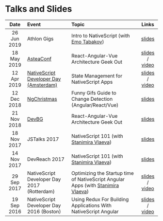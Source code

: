 # Talks and Slides

| Date | Event | Topic | Links |
| :---: | :---- | :------- | :---: |
| 26 Jun 2019 | Athlon Gigs | Intro to NativeScript (with [Emo Tabakov](https://twitter.com/emiltabakov)) | [slides](https://docs.google.com/presentation/d/1ee7YMHs26pX6DMXr6b3NKoOJl2uUCkYJdQAZnaZCeZc/edit?usp=sharing) | 
| 18 May 2019 | [AsteaConf](https://conference.astea.solutions/bg) | React-Angular-Vue Architecture Geek Out  | [slides](https://docs.google.com/presentation/d/1Au4wnbpXZFmjb3o3dD1VcHasSgYf8mkjpF_xsKK95Kw/edit?usp=sharing) / [video](https://youtu.be/wbSPwD3E5gE) |
| 12 Apr 2019 | [NativeScript Developer Day (Amsterdam)](https://nativescriptdevday.org/) | State Management for NativeScript Apps | [slides](https://docs.google.com/presentation/d/1kHjDQf8xA-FHfIOm3rn9OkGLRnJMW6N2k1ajKwbQXFQ/edit?usp=sharing) / [video](https://www.youtube.com/watch?v=SVXUGVsQRHw) |
| 12 Dec 2018 | [NgChristmas](https://www.meetup.com/Angular-Sofia/events/256469195/) | Funny Gifs Guide to Change Detection (Angular/React/Vue) | [slides](https://docs.google.com/presentation/d/1PJhz6t__2Tvs0LA29w_ka8CYA_NI9zDQAwqXz_VBKqg/edit?usp=sharing) |
| 21 Nov 2018 | [DevBG](https://dev.bg/%D1%81%D1%8A%D0%B1%D0%B8%D1%82%D0%B8%D0%B5/javascript-react-angular-vue-architecture-geek-out/?instance_id=566) | React-Angular-Vue Architecture Geek Out | [slides](https://docs.google.com/presentation/d/1J_hDakS85_aZhvUUqIgDRWxF_LayoD5AoolH1MbHOEM/edit?usp=sharing) |
| 18 Nov 2017 | JSTalks 2017 | NativeScript 101 (with [Stanimira Vlaeva](https://twitter.com/StanimiraVlaeva))  | [slides](https://docs.google.com/presentation/d/1DovFhYb2Se6GMIzEGjJKNCzEJZRKH2el-vkxcWK6LcM/edit?usp=sharing) |
| 14 Nov 2017 | DevReach 2017 | NativeScript 101 (with [Stanimira Vlaeva](https://twitter.com/StanimiraVlaeva)) | [slides](https://docs.google.com/presentation/d/1QZ_iWU4TraGX4Q_ALANImAsoB_purjB8d08qSqyw5L0/edit?usp=sharing) |
| 29 Sep 2017 | NativeScript Developer Day 2017 (Rotterdam) | Optimizing the Startup time of NativeScript Angular Apps (with [Stanimira Vlaeva](https://twitter.com/StanimiraVlaeva)) | [slides](https://docs.google.com/presentation/d/1i7kbdMMn-oe4AME5d6PN9SAKTPCaEoIEU2NN9bhG660/edit?usp=sharing) / [video](https://www.youtube.com/watch?v=jakxE0p4sFg) |
| 19 Sep 2016 | NativeScript Developer Day 2016 (Boston) | Using Redux For Building Applications With NativeScript Angular | [slides](http://slides.com/alexandervakrilov/nativescriptredux) / [video](https://youtu.be/jH5I8ZPzXWE?list=PLiKWVuUOQtPY4XpvBSu41tobgm3YR99-r) |